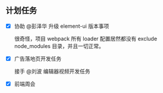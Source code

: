 ## 计划任务

- [x] 协助 @彭泽华 升级 element-ui 版本事项

  很奇怪，项目 webpack 所有 loader 配置居然都没有 exclude node_modules 目录，并且一切正常。

- [x] 广告落地页开发任务

  接手 @刘波 编辑器视频开发任务

- [x] 前端周会
